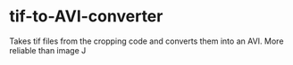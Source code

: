 # tif-to-AVI-converter
Takes tif files from the cropping code and converts them into an AVI. More reliable than image J
